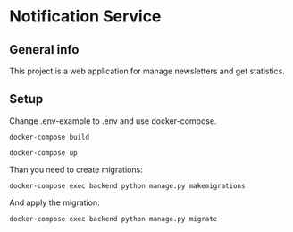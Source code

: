 # Notification Service

## General info
This project is a web application for manage newsletters and get statistics.

## Setup
Change .env-example to .env and use docker-compose.
```
docker-compose build
```
```
docker-compose up
```
Than you need to create migrations:
```
docker-compose exec backend python manage.py makemigrations
```
And apply the migration:
```
docker-compose exec backend python manage.py migrate
```
